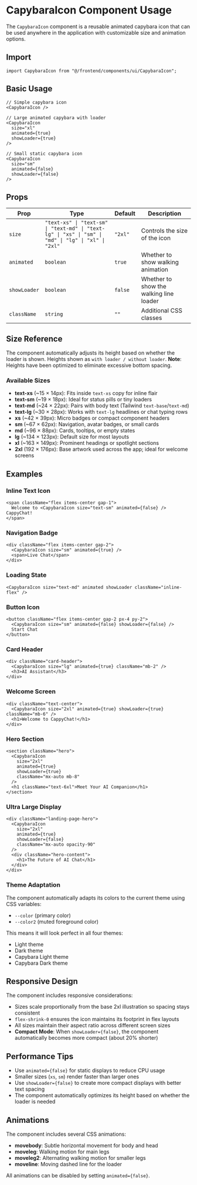 # CapybaraIcon Component Usage

The `CapybaraIcon` component is a reusable animated capybara icon that can be used anywhere in the application with customizable size and animation options.

## Import

```tsx
import CapybaraIcon from "@/frontend/components/ui/CapybaraIcon";
```

## Basic Usage

```tsx
// Simple capybara icon
<CapybaraIcon />

// Large animated capybara with loader
<CapybaraIcon
  size="xl"
  animated={true}
  showLoader={true}
/>

// Small static capybara icon
<CapybaraIcon
  size="sm"
  animated={false}
  showLoader={false}
/>
```

## Props

| Prop         | Type                                                                                                | Default | Description                             |
| ------------ | --------------------------------------------------------------------------------------------------- | ------- | --------------------------------------- |
| `size`       | `"text-xs" \| "text-sm" \| "text-md" \| "text-lg" \| "xs" \| "sm" \| "md" \| "lg" \| "xl" \| "2xl"` | `"2xl"` | Controls the size of the icon           |
| `animated`   | `boolean`                                                                                           | `true`  | Whether to show walking animation       |
| `showLoader` | `boolean`                                                                                           | `false` | Whether to show the walking line loader |
| `className`  | `string`                                                                                            | `""`    | Additional CSS classes                  |

## Size Reference

The component automatically adjusts its height based on whether the loader is shown. Heights shown as `with loader / without loader`. **Note**: Heights have been optimized to eliminate excessive bottom spacing.

### Available Sizes

- **text-xs** (~15 × 14px): Fits inside `text-xs` copy for inline flair
- **text-sm** (~19 × 18px): Ideal for status pills or tiny loaders
- **text-md** (~24 × 22px): Pairs with body text (Tailwind `text-base`/`text-md`)
- **text-lg** (~30 × 28px): Works with `text-lg` headlines or chat typing rows
- **xs** (~42 × 39px): Micro badges or compact component headers
- **sm** (~67 × 62px): Navigation, avatar badges, or small cards
- **md** (~96 × 88px): Cards, tooltips, or empty states
- **lg** (~134 × 123px): Default size for most layouts
- **xl** (~163 × 149px): Prominent headings or spotlight sections
- **2xl** (192 × 176px): Base artwork used across the app; ideal for welcome screens

## Examples

### Inline Text Icon

```tsx
<span className="flex items-center gap-1">
  Welcome to <CapybaraIcon size="text-sm" animated={false} /> CappyChat!
</span>
```

### Navigation Badge

```tsx
<div className="flex items-center gap-2">
  <CapybaraIcon size="sm" animated={true} />
  <span>Live Chat</span>
</div>
```

### Loading State

```tsx
<CapybaraIcon size="text-md" animated showLoader className="inline-flex" />
```

### Button Icon

```tsx
<button className="flex items-center gap-2 px-4 py-2">
  <CapybaraIcon size="sm" animated={false} showLoader={false} />
  Start Chat
</button>
```

### Card Header

```tsx
<div className="card-header">
  <CapybaraIcon size="lg" animated={true} className="mb-2" />
  <h3>AI Assistant</h3>
</div>
```

### Welcome Screen

```tsx
<div className="text-center">
  <CapybaraIcon size="2xl" animated={true} showLoader={true} className="mb-6" />
  <h1>Welcome to CappyChat!</h1>
</div>
```

### Hero Section

```tsx
<section className="hero">
  <CapybaraIcon
    size="2xl"
    animated={true}
    showLoader={true}
    className="mx-auto mb-8"
  />
  <h1 className="text-6xl">Meet Your AI Companion</h1>
</section>
```

### Ultra Large Display

```tsx
<div className="landing-page-hero">
  <CapybaraIcon
    size="2xl"
    animated={true}
    showLoader={false}
    className="mx-auto opacity-90"
  />
  <div className="hero-content">
    <h1>The Future of AI Chat</h1>
  </div>
</div>
```

### Theme Adaptation

The component automatically adapts its colors to the current theme using CSS variables:

- `--color` (primary color)
- `--color2` (muted foreground color)

This means it will look perfect in all four themes:

- Light theme
- Dark theme
- Capybara Light theme
- Capybara Dark theme

## Responsive Design

The component includes responsive considerations:

- Sizes scale proportionally from the base 2xl illustration so spacing stays consistent
- `flex-shrink-0` ensures the icon maintains its footprint in flex layouts
- All sizes maintain their aspect ratio across different screen sizes
- **Compact Mode**: When `showLoader={false}`, the component automatically becomes more compact (about 20% shorter)

## Performance Tips

- Use `animated={false}` for static displays to reduce CPU usage
- Smaller sizes (`xs`, `sm`) render faster than larger ones
- Use `showLoader={false}` to create more compact displays with better text spacing
- The component automatically optimizes its height based on whether the loader is needed

## Animations

The component includes several CSS animations:

- **movebody**: Subtle horizontal movement for body and head
- **moveleg**: Walking motion for main legs
- **moveleg2**: Alternating walking motion for smaller legs
- **moveline**: Moving dashed line for the loader

All animations can be disabled by setting `animated={false}`.
